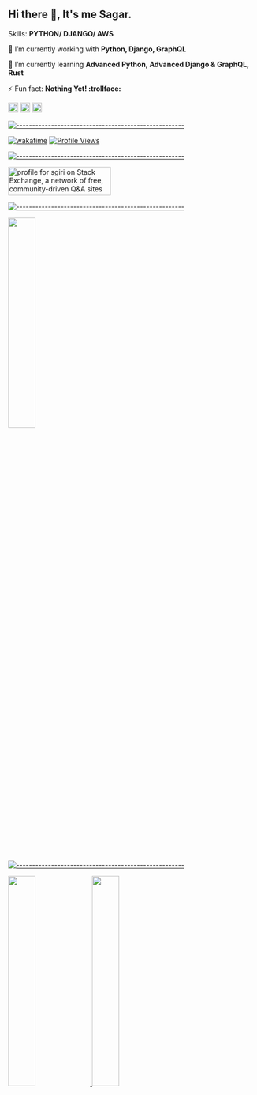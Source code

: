 <!--
![GitHub metrics](https://metrics.lecoq.io/girisagar46)
-->


<h2> Hi there 👋, It's me Sagar.</h2>

Skills: __PYTHON/ DJANGO/ AWS__

🔭 I’m currently working with __Python, Django, GraphQL__

🌱 I’m currently learning __Advanced Python, Advanced Django & GraphQL, Rust__

⚡ Fun fact: __Nothing Yet! :trollface:__

[<img src='https://cdn.jsdelivr.net/npm/simple-icons@3.0.1/icons/stackoverflow.svg' alt='stackoverflow' height='20'>](https://stackoverflow.com/users/4494547/sgiri)
[<img src='https://cdn.jsdelivr.net/npm/simple-icons@3.0.1/icons/icloud.svg' alt='website' height='20'>](https://sagargiri.com/)
[<img src='https://cdn.jsdelivr.net/npm/simple-icons@3.0.1/icons/mastodon.svg' alt='website' height='20'>](https://fosstodon.org/@girisagar46)


[![-----------------------------------------------------](https://raw.githubusercontent.com/andreasbm/readme/master/assets/lines/aqua.png)](https://github.com/girisagar46?tab=repositories)

[![wakatime](https://wakatime.com/badge/user/912a4ff4-5366-4e0a-a806-6f25002a8264.svg)](https://wakatime.com/@912a4ff4-5366-4e0a-a806-6f25002a8264) [![Profile Views](https://komarev.com/ghpvc/?username=girisagar46&label=Profile%20views&color=0e75b6&style=flat)](https://github.com/girisagar46?tab=repositories)

[![-----------------------------------------------------](https://raw.githubusercontent.com/andreasbm/readme/master/assets/lines/aqua.png)](https://github.com/girisagar46?tab=repositories)


<a href="https://stackexchange.com/users/5684581">
  <img src="https://stackexchange.com/users/flair/5684581.png" width="208" height="58" alt="profile for sgiri on Stack Exchange, a network of free, community-driven Q&amp;A sites" title="profile for sgiri on Stack Exchange, a network of free, community-driven Q&amp;A sites">
</a>

<br/>

[![-----------------------------------------------------](https://raw.githubusercontent.com/andreasbm/readme/master/assets/lines/aqua.png)](https://github.com/girisagar46?tab=repositories)

<a href="https://github.com/girisagar46/girisagar46">
  <img width="33%" src="https://github-readme-stats-eight-theta.vercel.app/api/top-langs/?username=girisagar46&layout=compact&langs_count=8&theme=dark"/>
</a>

<br/>

[![-----------------------------------------------------](https://raw.githubusercontent.com/andreasbm/readme/master/assets/lines/aqua.png)](https://github.com/girisagar46?tab=repositories)

<a href="https://github.com/girisagar46/girisagar46">
  <img width="33%" src="https://github-readme-stats.vercel.app/api?username=girisagar46&layout=compact&hide_border=true&show_icons=true&bg_color=283038&title_color=00cc66&icon_color=4db2f0&text_color=cccccc&count_private=true">
  <img width="33%" src="https://github-readme-streak-stats.herokuapp.com/?user=girisagar46&show_icons=true&locale=en&layout=demo&theme=dark&hide_border=true&count_private=true" />
</a>

<!--
[![-----------------------------------------------------](https://raw.githubusercontent.com/andreasbm/readme/master/assets/lines/aqua.png)](https://github.com/girisagar46?tab=repositories)

[![-----------------------------------------------------](https://raw.githubusercontent.com/andreasbm/readme/master/assets/lines/aqua.png)](https://github.com/girisagar46?tab=repositories)
<a href="https://github.com/girisagar46?tab=repositories"><img src="https://github-profile-trophy.vercel.app/?username=girisagar46&column=8&margin-w=15&margin-h=15" alt="girisagar46"></a> 
[![-----------------------------------------------------](https://raw.githubusercontent.com/andreasbm/readme/master/assets/lines/aqua.png)](https://github.com/girisagar46?tab=repositories)
-->
